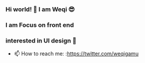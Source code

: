 ### Hi world! 	:raised_hands: I am Weqi :sunglasses:
### I am Focus on front end 
### interested in UI design :muscle:
- 📫 How to reach me: :https://twitter.com/weqigamu
<!--
**weqiputra/weqiputra** is a ✨ _special_ ✨ repository because its `README.md` (this file) appears on your GitHub profile.

Here are some ideas to get you started:

- 🔭 I’m currently working on ...
- 🌱 I’m currently learning ...
- 👯 I’m looking to collaborate on ...
- 🤔 I’m looking for help with ...
- 💬 Ask me about ...
- 📫 How to reach me: ...
- 😄 Pronouns: ...
- ⚡ Fun fact: ...
-->
